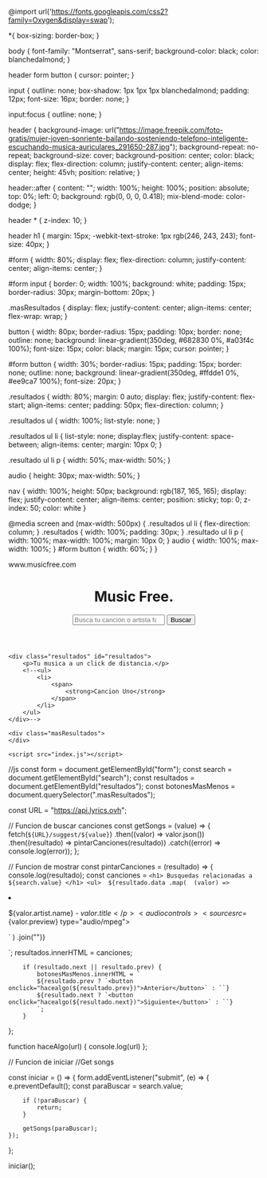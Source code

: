 @import url('https://fonts.googleapis.com/css2?family=Oxygen&display=swap');

*{
    box-sizing: border-box;
}

body {
    font-family: "Montserrat", sans-serif;
    background-color: black;
    color: blanchedalmond;
}

header form button {
    cursor: pointer;
}

input {
    outline: none;
    box-shadow: 1px 1px 1px blanchedalmond;
    padding: 12px;
    font-size: 16px;
    border: none;
}

input:focus {
    outline: none;
}

header {
    background-image: url("https://image.freepik.com/foto-gratis/mujer-joven-sonriente-bailando-sosteniendo-telefono-inteligente-escuchando-musica-auriculares_291650-287.jpg");
    background-repeat: no-repeat;
    background-size: cover;
    background-position: center;
    color: black;
    display: flex;
    flex-direction: column;
    justify-content: center;
    align-items: center;
    height: 45vh;
    position: relative;
}

header::after {
    content: "";
    width: 100%;
    height: 100%;
    position: absolute;
    top: 0%;
    left: 0;
    background: rgb(0, 0, 0, 0.418);
    mix-blend-mode: color-dodge;
}

header * {
    z-index: 10;
}

header h1 {
    margin: 15px;
    -webkit-text-stroke: 1px rgb(246, 243, 243);
    font-size: 40px;
}

#form {
    width: 80%;
    display: flex;
    flex-direction: column;
    justify-content: center;
    align-items: center;
}

#form input {
    border: 0;
    width: 100%;
    background: white;
    padding: 15px;
    border-radius: 30px;
    margin-bottom: 20px;
}

.masResultados {
    display: flex;
    justify-content: center;
    align-items: center;
    flex-wrap: wrap;
}

button {
width: 80px;
border-radius: 15px;
padding: 10px;
border: none;
outline: none;
background: linear-gradient(350deg, #682830 0%, #a03f4c 100%);
font-size: 15px;
color: black;
margin: 15px;
cursor: pointer;
}

#form button {
    width: 30%;
    border-radius: 15px;
    padding: 15px;
    border: none;
    outline: none;
    background: linear-gradient(350deg, #ffdde1 0%, #ee9ca7 100%);
    font-size: 20px;
}

.resultados {
    width: 80%;
    margin: 0 auto;
    display: flex;
    justify-content: flex-start;
    align-items: center;
    padding: 50px;
    flex-direction: column;
}

.resultados ul {
    width: 100%;
    list-style: none;
}

.resultados ul li {
    list-style: none;
    display:flex;
    justify-content: space-between;
    align-items: center;
    margin: 10px 0;
}

.resultado ul li p {
    width: 50%;
    max-width: 50%;
}

audio {
    height: 30px;
    max-width: 50%;
}

nav {
    width: 100%;
    height: 50px;
    background: rgb(187, 165, 165);
    display: flex;
    justify-content: center;
    align-items: center;
    position: sticky;
    top: 0;
    z-index: 50;
    color: white
}


@media screen and (max-width: 500px) {
    .resultados ul li {
        flex-direction: column;
    }
    .resultados {
        width: 100%;
        padding: 30px;
    }
    .resultado ul li p {
        width: 100%;
        max-width: 100%;
        margin: 10px 0;
    }
    audio {
        width: 100%;
        max-width: 100%;
    }
    #form button {
        width: 60%;
    }
}

<!DOCTYPE html>
<html lang="en">
<head>
    <meta charset="UTF-8">
    <meta http-equiv="X-UA-Compatible" content="IE=edge">
    <meta name="viewport" content="width=device-width, initial-scale=1.0">
    <title>Music free</title>
    <link rel="stylesheet" href="index.css">
</head>
<body>
    <nav>www.musicfree.com</nav>
    <header>
        <h1>Music Free.</h1>
        <form id="form">
            <input 
            type="search" 
            name="search" 
            id="search"
            placeholder="Busca tu canción o artista favorito" 
            class="search">
            <button>Buscar</button>
        </form>
    </header>

    <div class="resultados" id="resultados">
        <p>Tu musica a un click de distancia.</p>
        <!--<ul>
            <li>
                <span>
                    <strong>Cancion Uno</strong>
                </span>
            </li>
        </ul>
    </div>-->

    <div class="masResultados">
    </div>

    <script src="index.js"></script>

</body>
</html>

//js
const form = document.getElementById("form");
const search = document.getElementById("search");
const resultados = document.getElementById("resultados");
const botonesMasMenos = document.querySelector(".masResultados");

const URL = "https://api.lyrics.ovh";

// Funcion de buscar canciones
const getSongs = (value) => {
    fetch(`${URL}/suggest/${value}`)
    .then((valor) => valor.json())
    .then((resultado) => pintarCanciones(resultado))
    .catch((error) => console.log(error));
};

// Funcion de mostrar
const pintarCanciones = (resultado) => {
    console.log(resultado);
    const canciones = `
    <h1> Busquedas relacionadas a ${search.value} </h1>
    <ul> 
    ${resultado.data
     .map( 
        (valor) => `
    <li> 
        <p>${valor.artist.name} - ${valor.title}</p>
        <audio controls>
            <source src=${valor.preview} type="audio/mpeg">
        </audio>
         </li>
    `
        )
    .join("")}
  </ul>`;
    resultados.innerHTML = canciones;

        if (resultado.next || resultado.prev) {
            botonesMasMenos.innerHTML = `
            ${resultado.prev ? `<button onclick="hacealgo(${resultado.prev})">Anterior</button>` : ``}
            ${resultado.next ? `<button onclick="hacealgo(${resultado.next})">Siguiente</button>` : ``}
            `;
        }
};

function haceAlgo(url) {
console.log(url)
};

// Funcion de iniciar
//Get songs

const iniciar = () => {
    form.addEventListener("submit", (e) => {
        e.preventDefault();
        const paraBuscar = search.value;

        if (!paraBuscar) {
            return;
        }

        getSongs(paraBuscar);
    });
};

iniciar();
